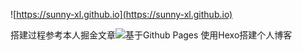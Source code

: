 
![https://sunny-xl.github.io](https://sunny-xl.github.io)

搭建过程参考本人掘金文章![基于Github Pages 使用Hexo搭建个人博客](https://juejin.im/post/5db0ebadf265da4d1a4c8865)